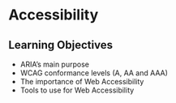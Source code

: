 # Accessibility
## Learning Objectives
*   ARIA’s main purpose
*   WCAG conformance levels (A, AA and AAA)
*   The importance of Web Accessibility
*   Tools to use for Web Accessibility
